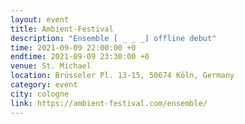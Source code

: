 ```yaml
---
layout: event
title: Ambient-Festival
description: "Ensemble [ _ _ _] offline debut"
time: 2021-09-09 22:00:00 +0
endtime: 2021-09-09 23:30:00 +0
venue: St. Michael
location: Brüsseler Pl. 13-15, 50674 Köln, Germany
category: event
city: cologne
link: https://ambient-festival.com/ensemble/
---
```

